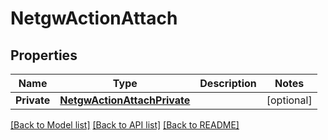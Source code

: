# NetgwActionAttach

## Properties

Name | Type | Description | Notes
------------ | ------------- | ------------- | -------------
**Private** | [**NetgwActionAttachPrivate**](netgw_action_attach_private.md) |  | [optional] 

[[Back to Model list]](../README.md#documentation-for-models) [[Back to API list]](../README.md#documentation-for-api-endpoints) [[Back to README]](../README.md)


